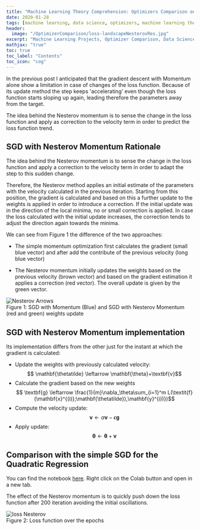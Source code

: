 ```yaml
---
title: "Machine Learning Theory Comprehension: Optimizers Comparison on a Quadratic Regression, SGD with Nesterov Momentum"                
date: 2020-01-28
tags: [machine learning, data science, optimizers, machine learning theory]
header:
  image: "/OptimizerComparison/loss-landscapeNesterovRes.jpg"
excerpt: "Machine Learning Projects, Optimizer Comparison, Data Science"
mathjax: "true"
toc: true
toc_label: "Contents"
toc_icon: "cog"
---
```


In the previous post I anticipated that the gradient descent with Momentum alone show a limitation in case of changes of the loss function. Because of its update method the step keeps 'accelerating' even though the loss function starts sloping up again, leading therefore the parameters away from the target.

The idea behind the Nesterov momentum is to sense the change in the loss function and apply as correction to the velocity term in order to predict the loss function trend.


## SGD with Nesterov Momentum Rationale
The idea behind the Nesterov momentum is to sense the change in the loss function and apply a correction to the velocity term in order to adapt the step to this sudden change.

Therefore, the Nesterov method applies an initial estimate of the parameters with the velocity calculated in the previous iteration. Starting from this position, the gradient is calculated and based on this a further update to the weights is applied in order to introduce a correction. If the initial update was in the direction of the local minima, no or small correction is applied. In case the loss calculated with the initial update increases, the correction tends to adjust the direction again towards the minima.

We can see from Figure 1 the difference of the two approaches:

* The simple momentum optimization first calculates the gradient (small blue vector) and after add the contribute of the previous velocity (long blue vector)

* The Nesterov momentum initially updates the weights based on the previous velocity (brown vector) and based on the gradient estimation it applies a correction (red vector). The overall update is given by the green vector.

<img src="{{ site.url }}{{ site.baseurl }}/OptimizerComparison/nesterovarrow.png" alt="Nesterov Arrows">
<figcaption>Figure 1: SGD with Momentum (Blue) and SGD with Nesterov Momentum (red and green) weights update</figcaption>


## SGD with Nesterov Momentum implementation

Its implementation differs from the other just for the instant at which the gradient is calculated:

* Update the weights with previously calculated velocity:
$$ \mathbf{\thetatilde} \leftarrow \mathbf{\theta}+\textbf{v}$$
* Calculate the gradient based on the new weights
$$ \textbf{g} \leftarrow \frac{1}{m}\nabla_\theta\sum_{i=1}^m L(\textit{f} (\mathbf{x}^{(i)};\mathbf{\thetatilde}),\mathbf{y}^{(i)})$$
* Compute the velocity update:
$$ \textbf{v} \leftarrow \alpha\textbf{v}-\epsilon\textbf{g}$$
* Apply update:
$$ \mathbf{\theta} \leftarrow \mathbf{\theta}+\textbf{v}$$


## Comparison with the simple SGD for the Quadratic Regression

You can find the notebook [here](https://github.com/DavideDaz/TokyoDataScience/blob/master/Assignments/Gradient%20Descent%20Assignment/Basis%20Neural%20Network%20-%20Quadratic%20-%20SGD%20with%20Nesterov%20momentum.ipynb). Right click on the Colab button and open in a new tab.

The effect of the Nesterov momentum is to quickly push down the loss function after 200 iteration avoiding the initial oscillations.

<img src="{{ site.url }}{{ site.baseurl }}/OptimizerComparison/lossNesterov.png" alt="loss Nesterov" class="align-center">
<figcaption>Figure 2: Loss function over the epochs</figcaption>
